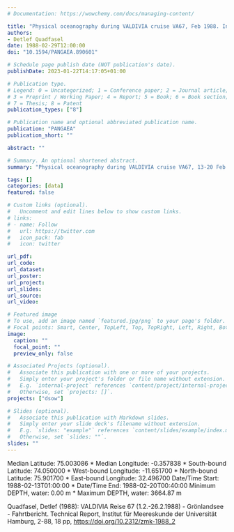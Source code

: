 ```yaml
---
# Documentation: https://wowchemy.com/docs/managing-content/

title: "Physical oceanography during VALDIVIA cruise VA67, Feb 1988. Institut für Meereskunde, Universität Hamburg"
authors: 
- Detlef Quadfasel
date: 1988-02-29T12:00:00
doi: "10.1594/PANGAEA.890601"

# Schedule page publish date (NOT publication's date).
publishDate: 2023-01-22T14:17:05+01:00

# Publication type.
# Legend: 0 = Uncategorized; 1 = Conference paper; 2 = Journal article;
# 3 = Preprint / Working Paper; 4 = Report; 5 = Book; 6 = Book section;
# 7 = Thesis; 8 = Patent
publication_types: ["8"]

# Publication name and optional abbreviated publication name.
publication: "PANGAEA"
publication_short: ""

abstract: ""

# Summary. An optional shortened abstract.
summary: "Physical oceanography during VALDIVIA cruise VA67, 13-20 Feb 1988."

tags: []
categories: [data]
featured: false

# Custom links (optional).
#   Uncomment and edit lines below to show custom links.
# links:
# - name: Follow
#   url: https://twitter.com
#   icon_pack: fab
#   icon: twitter

url_pdf:
url_code:
url_dataset: 
url_poster:
url_project:
url_slides:
url_source:
url_video:

# Featured image
# To use, add an image named `featured.jpg/png` to your page's folder. 
# Focal points: Smart, Center, TopLeft, Top, TopRight, Left, Right, BottomLeft, Bottom, BottomRight.
image:
  caption: ""
  focal_point: ""
  preview_only: false

# Associated Projects (optional).
#   Associate this publication with one or more of your projects.
#   Simply enter your project's folder or file name without extension.
#   E.g. `internal-project` references `content/project/internal-project/index.md`.
#   Otherwise, set `projects: []`.
projects: ["dsow"]

# Slides (optional).
#   Associate this publication with Markdown slides.
#   Simply enter your slide deck's filename without extension.
#   E.g. `slides: "example"` references `content/slides/example/index.md`.
#   Otherwise, set `slides: ""`.
slides: ""
---
```

Median Latitude: 75.003086 * Median Longitude: -0.357838 * South-bound Latitude: 74.050000 * West-bound Longitude: -11.651700 * North-bound Latitude: 75.901700 * East-bound Longitude: 32.496700
Date/Time Start: 1988-02-13T01:00:00 * Date/Time End: 1988-02-20T00:40:00
Minimum DEPTH, water: 0.00 m * Maximum DEPTH, water: 3664.87 m

Quadfasel, Detlef (1988): VALDIVIA Reise 67 (1.2.-26.2.1988) - Grönlandsee - Fahrtbericht. Technical Report, Institut für Meereskunde der Universität Hamburg, 2-88, 18 pp, https://doi.org/10.2312/zmk-1988_2